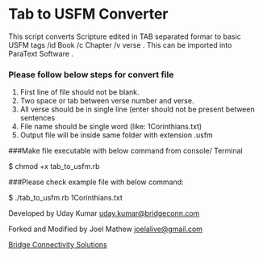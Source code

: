 # Tab to USFM Converter

This script converts Scripture edited in TAB separated formar to basic USFM tags   /id  Book /c Chapter /v verse  . This can be imported into ParaText Software .

### Please follow below steps for convert file

1. First line of file should not be blank.
2. Two space or tab between verse number and verse.
3. All verse should be in single line (enter should not be present between sentences
4. File name should be single word (like: 1Corinthians.txt)
5. Output file will be inside same folder with extension .usfm


###Make file executable with below command from console/ Terminal

$ chmod +x tab_to_usfm.rb

###Please check example file with below command:

$ ./tab_to_usfm.rb 1Corinthians.txt


Developed by Uday Kumar uday.kumar@bridgeconn.com

Forked and Modified by Joel Mathew joelalive@gmail.com

[Bridge Connectivity Solutions](http://bridgeconn.com/)
